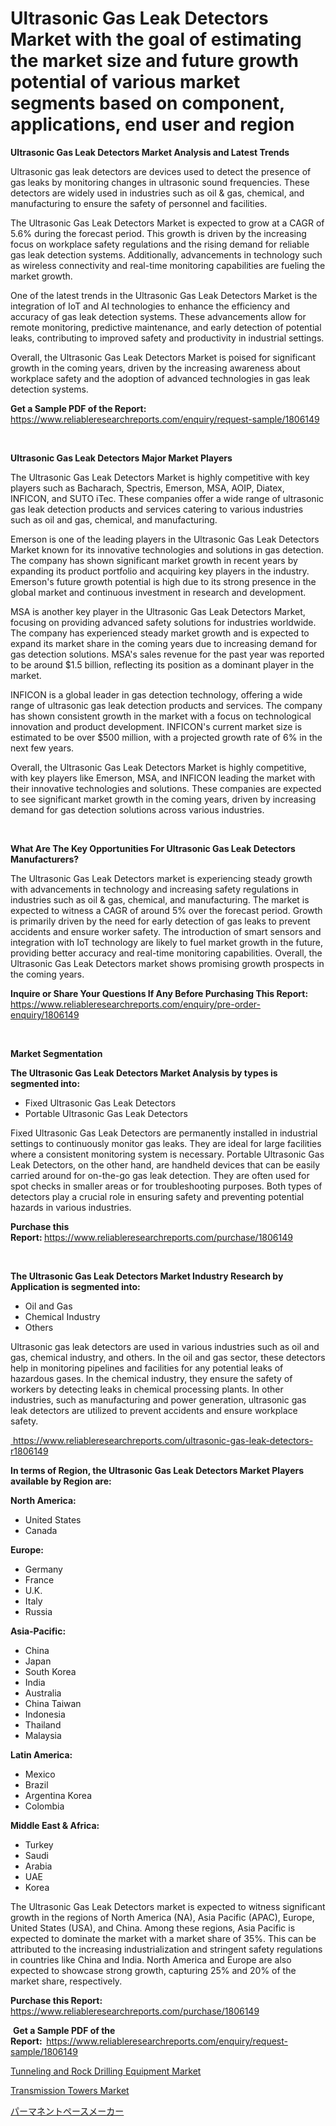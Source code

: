 <p><h1>Ultrasonic Gas Leak Detectors Market with the goal of estimating the market size and future growth potential of various market segments based on component, applications, end user and region</h1></p><p><strong>Ultrasonic Gas Leak Detectors Market Analysis and Latest Trends</strong></p>
<p><p>Ultrasonic gas leak detectors are devices used to detect the presence of gas leaks by monitoring changes in ultrasonic sound frequencies. These detectors are widely used in industries such as oil & gas, chemical, and manufacturing to ensure the safety of personnel and facilities.</p><p>The Ultrasonic Gas Leak Detectors Market is expected to grow at a CAGR of 5.6% during the forecast period. This growth is driven by the increasing focus on workplace safety regulations and the rising demand for reliable gas leak detection systems. Additionally, advancements in technology such as wireless connectivity and real-time monitoring capabilities are fueling the market growth.</p><p>One of the latest trends in the Ultrasonic Gas Leak Detectors Market is the integration of IoT and AI technologies to enhance the efficiency and accuracy of gas leak detection systems. These advancements allow for remote monitoring, predictive maintenance, and early detection of potential leaks, contributing to improved safety and productivity in industrial settings.</p><p>Overall, the Ultrasonic Gas Leak Detectors Market is poised for significant growth in the coming years, driven by the increasing awareness about workplace safety and the adoption of advanced technologies in gas leak detection systems.</p></p>
<p><strong>Get a Sample PDF of the Report:&nbsp;</strong> <a href="https://www.reliableresearchreports.com/enquiry/request-sample/1806149">https://www.reliableresearchreports.com/enquiry/request-sample/1806149</a></p>
<p>&nbsp;</p>
<p><strong>Ultrasonic Gas Leak Detectors Major Market Players</strong></p>
<p><p>The Ultrasonic Gas Leak Detectors Market is highly competitive with key players such as Bacharach, Spectris, Emerson, MSA, AOIP, Diatex, INFICON, and SUTO iTec. These companies offer a wide range of ultrasonic gas leak detection products and services catering to various industries such as oil and gas, chemical, and manufacturing.</p><p>Emerson is one of the leading players in the Ultrasonic Gas Leak Detectors Market known for its innovative technologies and solutions in gas detection. The company has shown significant market growth in recent years by expanding its product portfolio and acquiring key players in the industry. Emerson's future growth potential is high due to its strong presence in the global market and continuous investment in research and development.</p><p>MSA is another key player in the Ultrasonic Gas Leak Detectors Market, focusing on providing advanced safety solutions for industries worldwide. The company has experienced steady market growth and is expected to expand its market share in the coming years due to increasing demand for gas detection solutions. MSA's sales revenue for the past year was reported to be around $1.5 billion, reflecting its position as a dominant player in the market.</p><p>INFICON is a global leader in gas detection technology, offering a wide range of ultrasonic gas leak detection products and services. The company has shown consistent growth in the market with a focus on technological innovation and product development. INFICON's current market size is estimated to be over $500 million, with a projected growth rate of 6% in the next few years.</p><p>Overall, the Ultrasonic Gas Leak Detectors Market is highly competitive, with key players like Emerson, MSA, and INFICON leading the market with their innovative technologies and solutions. These companies are expected to see significant market growth in the coming years, driven by increasing demand for gas detection solutions across various industries.</p></p>
<p>&nbsp;</p>
<p><strong>What Are The Key Opportunities For Ultrasonic Gas Leak Detectors Manufacturers?</strong></p>
<p><p>The Ultrasonic Gas Leak Detectors market is experiencing steady growth with advancements in technology and increasing safety regulations in industries such as oil & gas, chemical, and manufacturing. The market is expected to witness a CAGR of around 5% over the forecast period. Growth is primarily driven by the need for early detection of gas leaks to prevent accidents and ensure worker safety. The introduction of smart sensors and integration with IoT technology are likely to fuel market growth in the future, providing better accuracy and real-time monitoring capabilities. Overall, the Ultrasonic Gas Leak Detectors market shows promising growth prospects in the coming years.</p></p>
<p><strong>Inquire or Share Your Questions If Any Before Purchasing This Report:</strong> <a href="https://www.reliableresearchreports.com/enquiry/pre-order-enquiry/1806149">https://www.reliableresearchreports.com/enquiry/pre-order-enquiry/1806149</a></p>
<p>&nbsp;</p>
<p><strong>Market Segmentation</strong></p>
<p><strong>The Ultrasonic Gas Leak Detectors Market Analysis by types is segmented into:</strong></p>
<p><ul><li>Fixed Ultrasonic Gas Leak Detectors</li><li>Portable Ultrasonic Gas Leak Detectors</li></ul></p>
<p><p>Fixed Ultrasonic Gas Leak Detectors are permanently installed in industrial settings to continuously monitor gas leaks. They are ideal for large facilities where a consistent monitoring system is necessary. Portable Ultrasonic Gas Leak Detectors, on the other hand, are handheld devices that can be easily carried around for on-the-go gas leak detection. They are often used for spot checks in smaller areas or for troubleshooting purposes. Both types of detectors play a crucial role in ensuring safety and preventing potential hazards in various industries.</p></p>
<p><strong>Purchase this Report:&nbsp;</strong><a href="https://www.reliableresearchreports.com/purchase/1806149">https://www.reliableresearchreports.com/purchase/1806149</a></p>
<p>&nbsp;</p>
<p><strong>The Ultrasonic Gas Leak Detectors Market Industry Research by Application is segmented into:</strong></p>
<p><ul><li>Oil and Gas</li><li>Chemical Industry</li><li>Others</li></ul></p>
<p><p>Ultrasonic gas leak detectors are used in various industries such as oil and gas, chemical industry, and others. In the oil and gas sector, these detectors help in monitoring pipelines and facilities for any potential leaks of hazardous gases. In the chemical industry, they ensure the safety of workers by detecting leaks in chemical processing plants. In other industries, such as manufacturing and power generation, ultrasonic gas leak detectors are utilized to prevent accidents and ensure workplace safety.</p></p>
<p><a href="https://www.reliableresearchreports.com/ultrasonic-gas-leak-detectors-r1806149">&nbsp;https://www.reliableresearchreports.com/ultrasonic-gas-leak-detectors-r1806149</a></p>
<p><strong>In terms of Region, the Ultrasonic Gas Leak Detectors Market Players available by Region are:</strong></p>
<p>
    <p> <strong> North America: </strong>
        <ul>
            <li>United States</li>
            <li>Canada</li>
        </ul>
        </p> 
    <p> <strong> Europe: </strong>
        <ul>
            <li>Germany</li>
            <li>France</li>
            <li>U.K.</li>
            <li>Italy</li>
            <li>Russia</li>
        </ul>
        </p> 
    <p> <strong> Asia-Pacific: </strong>
        <ul>
            <li>China</li>
            <li>Japan</li>
            <li>South Korea</li>
            <li>India</li>
            <li>Australia</li>
            <li>China Taiwan</li>
            <li>Indonesia</li>
            <li>Thailand</li>
            <li>Malaysia</li>
        </ul>
        </p> 
    <p> <strong> Latin America: </strong>
        <ul>
            <li>Mexico</li>
            <li>Brazil</li>
            <li>Argentina Korea</li>
            <li>Colombia</li>
        </ul>
        </p> 
    <p> <strong> Middle East & Africa: </strong>
        <ul>
            <li>Turkey</li>
            <li>Saudi</li>
            <li>Arabia</li>
            <li>UAE</li>
            <li>Korea</li>
        </ul>
    </p>
    </p>
<p><p>The Ultrasonic Gas Leak Detectors market is expected to witness significant growth in the regions of North America (NA), Asia Pacific (APAC), Europe, United States (USA), and China. Among these regions, Asia Pacific is expected to dominate the market with a market share of 35%. This can be attributed to the increasing industrialization and stringent safety regulations in countries like China and India. North America and Europe are also expected to showcase strong growth, capturing 25% and 20% of the market share, respectively.</p></p>
<p><strong>Purchase this Report: </strong><a href="https://www.reliableresearchreports.com/purchase/1806149">https://www.reliableresearchreports.com/purchase/1806149</a></p>
<p>&nbsp;<strong>Get a Sample PDF of the Report:&nbsp;&nbsp;</strong><a href="https://www.reliableresearchreports.com/enquiry/request-sample/1806149">https://www.reliableresearchreports.com/enquiry/request-sample/1806149</a></p>
<p><strong></strong></p>
<p><p><a href="https://github.com/brenzgnarento/Market-Research-Report-List-2/blob/main/tunneling-and-rock-drilling-equipment-market.md">Tunneling and Rock Drilling Equipment Market</a></p><p><a href="https://github.com/jerrycopelandthomaswsqd8q/Market-Research-Report-List-2/blob/main/transmission-towers-market.md">Transmission Towers Market</a></p><p><a href="https://github.com/jkjreqjscoxx7/Market-Research-Report-List-1/blob/main/165987942506.md">パーマネントペースメーカー</a></p></p>